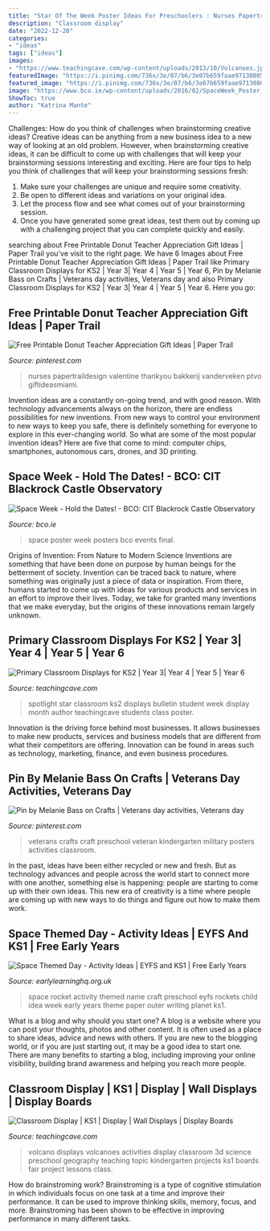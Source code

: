 ```yaml
---
title: "Star Of The Week Poster Ideas For Preschoolers : Nurses Papertraildesign Valentine Thankyou Bakkerij Vanderveken Ptvo Giftideasmiami"
description: "Classroom display"
date: "2022-12-20"
categories:
- "ideas"
tags: ["ideas"]
images:
- "https://www.teachingcave.com/wp-content/uploads/2013/10/Volcanoes.jpg"
featuredImage: "https://i.pinimg.com/736x/3e/07/b6/3e07b659faae971308057efb62ee4320.jpg"
featured_image: "https://i.pinimg.com/736x/3e/07/b6/3e07b659faae971308057efb62ee4320.jpg"
image: "https://www.bco.ie/wp-content/uploads/2016/02/SpaceWeek_Poster_Final.jpg"
ShowToc: true
author: "Katrina Mante"
---
```



Challenges: How do you think of challenges when brainstorming creative ideas?
Creative ideas can be anything from a new business idea to a new way of looking at an old problem. However, when brainstorming creative ideas, it can be difficult to come up with challenges that will keep your brainstorming sessions interesting and exciting. Here are four tips to help you think of challenges that will keep your brainstorming sessions fresh: 
1) Make sure your challenges are unique and require some creativity.
2) Be open to different ideas and variations on your original idea.
3) Let the process flow and see what comes out of your brainstorming session.
4) Once you have generated some great ideas, test them out by coming up with a challenging project that you can complete quickly and easily.

	

		
searching about Free Printable Donut Teacher Appreciation Gift Ideas | Paper Trail you've visit to the right page. We have 6 Images about Free Printable Donut Teacher Appreciation Gift Ideas | Paper Trail like Primary Classroom Displays for KS2 | Year 3| Year 4 | Year 5 | Year 6, Pin by Melanie Bass on Crafts | Veterans day activities, Veterans day and also Primary Classroom Displays for KS2 | Year 3| Year 4 | Year 5 | Year 6. Here you go:
		
    
## Free Printable Donut Teacher Appreciation Gift Ideas | Paper Trail

<img loading=lazy src="https://i.pinimg.com/736x/3e/07/b6/3e07b659faae971308057efb62ee4320.jpg" onerror="this.onerror=null;this.src='https://tse3.mm.bing.net/th?id=OIP.-ftelK-bDNTMhU_ihz8y_gHaLH&amp;pid=15.1';" alt="Free Printable Donut Teacher Appreciation Gift Ideas | Paper Trail">

_Source: pinterest.com_

>nurses papertraildesign valentine thankyou bakkerij vanderveken ptvo giftideasmiami. 

	

Invention ideas are a constantly on-going trend, and with good reason. With technology advancements always on the horizon, there are endless possibilities for new inventions. From new ways to control your environment to new ways to keep you safe, there is definitely something for everyone to explore in this ever-changing world. So what are some of the most popular invention ideas? Here are five that come to mind: computer chips, smartphones, autonomous cars, drones, and 3D printing.

    
## Space Week - Hold The Dates! - BCO: CIT Blackrock Castle Observatory

<img loading=lazy src="https://www.bco.ie/wp-content/uploads/2016/02/SpaceWeek_Poster_Final.jpg" onerror="this.onerror=null;this.src='https://tse3.mm.bing.net/th?id=OIP.QBukYVfQj9Z8MDe-8p28LwHaKe&amp;pid=15.1';" alt="Space Week - Hold the Dates! - BCO: CIT Blackrock Castle Observatory">

_Source: bco.ie_

>space poster week posters bco events final. 

	

Origins of Invention: From Nature to Modern Science
Inventions are something that have been done on purpose by human beings for the betterment of society. Invention can be traced back to nature, where something was originally just a piece of data or inspiration. From there, humans started to come up with ideas for various products and services in an effort to improve their lives. Today, we take for granted many inventions that we make everyday, but the origins of these innovations remain largely unknown.

    
## Primary Classroom Displays For KS2 | Year 3| Year 4 | Year 5 | Year 6

<img loading=lazy src="http://www.teachingcave.com/wp-content/uploads/2013/10/Star.jpg" onerror="this.onerror=null;this.src='https://tse2.mm.bing.net/th?id=OIP.JSM7LuKsOx9R3LmZ2Li0awHaJ4&amp;pid=15.1';" alt="Primary Classroom Displays for KS2 | Year 3| Year 4 | Year 5 | Year 6">

_Source: teachingcave.com_

>spotlight star classroom ks2 displays bulletin student week display month author teachingcave students class poster. 

	

Innovation is the driving force behind most businesses. It allows businesses to make new products, services and business models that are different from what their competitors are offering. Innovation can be found in areas such as technology, marketing, finance, and even business procedures.

    
## Pin By Melanie Bass On Crafts | Veterans Day Activities, Veterans Day

<img loading=lazy src="https://i.pinimg.com/originals/2a/08/0a/2a080a0240016595f855e224ba5be183.jpg" onerror="this.onerror=null;this.src='https://tse4.mm.bing.net/th?id=OIP.OqNI9exSh1dvVD0sFdtklwHaLK&amp;pid=15.1';" alt="Pin by Melanie Bass on Crafts | Veterans day activities, Veterans day">

_Source: pinterest.com_

>veterans crafts craft preschool veteran kindergarten military posters activities classroom. 

	

In the past, ideas have been either recycled or new and fresh. But as technology advances and people across the world start to connect more with one another, something else is happening: people are starting to come up with their own ideas. This new era of creativity is a time where people are coming up with new ways to do things and figure out how to make them work.

    
## Space Themed Day - Activity Ideas | EYFS And KS1 | Free Early Years

<img loading=lazy src="http://www.earlylearninghq.org.uk/wp-content/uploads/2013/06/Rocket-name-199x300.jpg" onerror="this.onerror=null;this.src='https://tse3.mm.bing.net/th?id=OIP.6WpFwhbsYHnc8LlGu5ACIgAAAA&amp;pid=15.1';" alt="Space Themed Day - Activity Ideas | EYFS and KS1 | Free Early Years">

_Source: earlylearninghq.org.uk_

>space rocket activity themed name craft preschool eyfs rockets child idea week early years theme paper outer writing planet ks1. 

	

What is a blog and why should you start one?
A blog is a website where you can post your thoughts, photos and other content. It is often used as a place to share ideas, advice and news with others. If you are new to the blogging world, or if you are just starting out, it may be a good idea to start one. There are many benefits to starting a blog, including improving your online visibility, building brand awareness and helping you reach more people.

    
## Classroom Display | KS1 | Display | Wall Displays | Display Boards

<img loading=lazy src="https://www.teachingcave.com/wp-content/uploads/2013/10/Volcanoes.jpg" onerror="this.onerror=null;this.src='https://tse1.mm.bing.net/th?id=OIP.9BjzYoojdNQNSxkmrZVVQgHaJ3&amp;pid=15.1';" alt="Classroom Display | KS1 | Display | Wall Displays | Display Boards">

_Source: teachingcave.com_

>volcano displays volcanoes activities display classroom 3d science preschool geography teaching topic kindergarten projects ks1 boards fair project lessons class. 

	

How do brainstroming work?
Brainstroming is a type of cognitive stimulation in which individuals focus on one task at a time and improve their performance. It can be used to improve thinking skills, memory, focus, and more. Brainstroming has been shown to be effective in improving performance in many different tasks.

